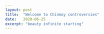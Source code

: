 ```yaml
---
layout: post
title:  "Welcome to Chinmoy controversies"
date:   2020-06-25
excerpt: "beauty infinite starting"
---
```

